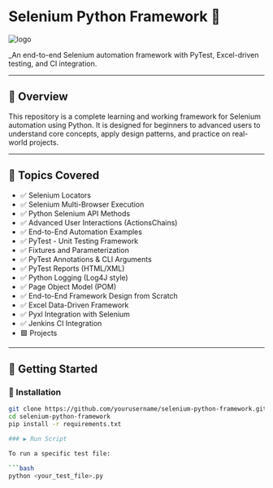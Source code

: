 # Selenium Python Framework 🚀

![logo](https://www.seleniumhq.org/selenium-ide/img/selenium-ide128.png)

_An end-to-end Selenium automation framework with PyTest, Excel-driven testing, and CI integration.

---

## 📘 Overview

This repository is a complete learning and working framework for Selenium automation using Python. It is designed for beginners to advanced users to understand core concepts, apply design patterns, and practice on real-world projects.

---

## 📌 Topics Covered

- ✅ Selenium Locators  
- ✅ Selenium Multi-Browser Execution  
- ✅ Python Selenium API Methods  
- ✅ Advanced User Interactions (ActionsChains)  
- ✅ End-to-End Automation Examples  
- ✅ PyTest - Unit Testing Framework  
- ✅ Fixtures and Parameterization  
- ✅ PyTest Annotations & CLI Arguments  
- ✅ PyTest Reports (HTML/XML)  
- ✅ Python Logging (Log4J style)  
- ✅ Page Object Model (POM)  
- ✅ End-to-End Framework Design from Scratch  
- ✅ Excel Data-Driven Framework  
- ✅ Pyxl Integration with Selenium  
- ✅ Jenkins CI Integration  
- 🟩 Projects

---

## 🚀 Getting Started

### 🔧 Installation

```bash
git clone https://github.com/yourusername/selenium-python-framework.git
cd selenium-python-framework
pip install -r requirements.txt

### ▶️ Run Script

To run a specific test file:

```bash
python <your_test_file>.py

